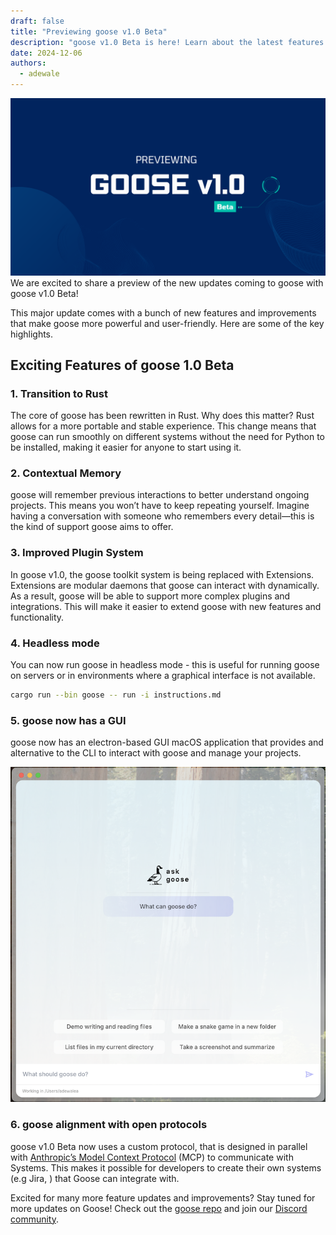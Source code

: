```yaml
---
draft: false
title: "Previewing goose v1.0 Beta"
description: "goose v1.0 Beta is here! Learn about the latest features and improvements."
date: 2024-12-06
authors:
  - adewale
---
```


![goose v1.0 Beta](goose-v1.0-beta.png)
We are excited to share a preview of the new updates coming to goose with goose v1.0 Beta!

This major update comes with a bunch of new features and improvements that make goose more powerful and user-friendly. Here are some of the key highlights.

<!-- truncate -->


## Exciting Features of goose 1.0 Beta

### 1. Transition to Rust

The core of goose has been rewritten in Rust. Why does this matter? Rust allows for a more portable and stable experience. This change means that goose can run smoothly on different systems without the need for Python to be installed, making it easier for anyone to start using it.

### 2. Contextual Memory

goose will remember previous interactions to better understand ongoing projects. This means you won’t have to keep repeating yourself. Imagine having a conversation with someone who remembers every detail—this is the kind of support goose aims to offer.

### 3. Improved Plugin System

In goose v1.0, the goose toolkit system is being replaced with Extensions. Extensions are modular daemons that goose can interact with dynamically. As a result, goose will be able to support more complex plugins and integrations. This will make it easier to extend goose with new features and functionality.

### 4. Headless mode

You can now run goose in headless mode - this is useful for running goose on servers or in environments where a graphical interface is not available.

```sh
cargo run --bin goose -- run -i instructions.md
```

### 5. goose now has a GUI

goose now has an electron-based GUI macOS application that provides and alternative to the CLI to interact with goose and manage your projects.

![goose GUI](goose-gui.png)

### 6. goose alignment with open protocols

goose v1.0 Beta now uses a custom protocol, that is designed in parallel with [Anthropic’s Model Context Protocol](https://www.anthropic.com/news/model-context-protocol) (MCP) to communicate with Systems. This makes it possible for developers to create their own systems (e.g Jira, ) that Goose can integrate with. 

Excited for many more feature updates and improvements? Stay tuned for more updates on Goose! Check out the [goose repo](https://github.com/block/goose) and join our [Discord community](https://discord.gg/goose-oss).


<head>
  <meta property="og:title" content="Previewing Goose v1.0 Beta" />
  <meta property="og:type" content="article" />
  <meta property="og:url" content="https://block.github.io/goose/blog/2024/12/06/previewing-goose-v10-beta" />
  <meta property="og:description" content="AI Agent uses screenshots to assist in styling." />
  <meta property="og:image" content="https://block.github.io/goose/assets/images/goose-v1.0-beta-5d469fa73edea37cfccfe8a8ca0b47e2.png" />
  <meta name="twitter:card" content="summary_large_image" />
  <meta property="twitter:domain" content="block.github.io/goose" />
  <meta name="twitter:title" content="Screenshot-Driven Development" />
  <meta name="twitter:description" content="AI Agent uses screenshots to assist in styling." />
  <meta name="twitter:image" content="https://block.github.io/goose/assets/images/goose-v1.0-beta-5d469fa73edea37cfccfe8a8ca0b47e2.png" />
</head>